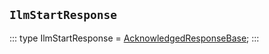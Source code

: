 ## `IlmStartResponse`
:::
type IlmStartResponse = [AcknowledgedResponseBase](./AcknowledgedResponseBase.md);
:::
